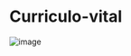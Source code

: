 # Curriculo-vital

![image](https://github.com/Afonso-santos/Curriculo-vital/assets/113265283/d0dc6304-953d-4b22-9bed-c75cf8eababe)

